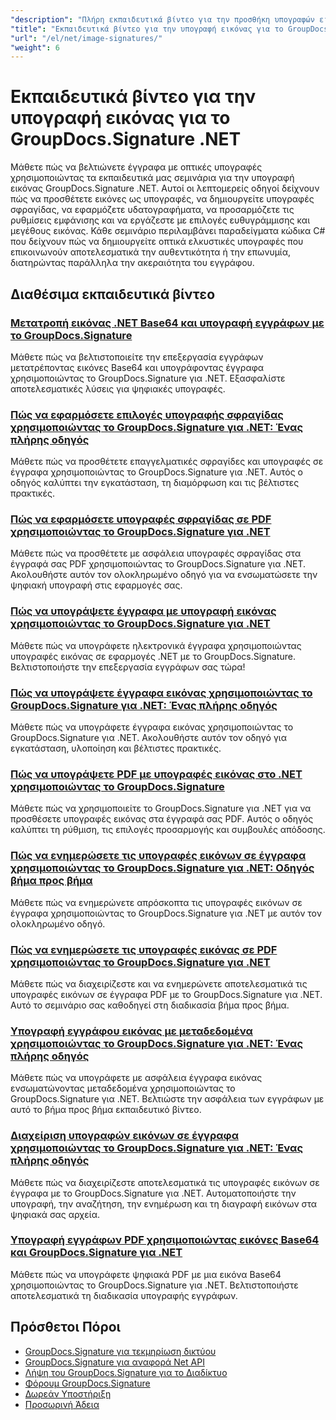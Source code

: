```yaml
---
"description": "Πλήρη εκπαιδευτικά βίντεο για την προσθήκη υπογραφών εικόνας, υδατογραφημάτων και σφραγίδων σε έγγραφα χρησιμοποιώντας το GroupDocs.Signature για .NET."
"title": "Εκπαιδευτικά βίντεο για την υπογραφή εικόνας για το GroupDocs.Signature .NET"
"url": "/el/net/image-signatures/"
"weight": 6
---
```


# Εκπαιδευτικά βίντεο για την υπογραφή εικόνας για το GroupDocs.Signature .NET

Μάθετε πώς να βελτιώνετε έγγραφα με οπτικές υπογραφές χρησιμοποιώντας τα εκπαιδευτικά μας σεμινάρια για την υπογραφή εικόνας GroupDocs.Signature .NET. Αυτοί οι λεπτομερείς οδηγοί δείχνουν πώς να προσθέτετε εικόνες ως υπογραφές, να δημιουργείτε υπογραφές σφραγίδας, να εφαρμόζετε υδατογραφήματα, να προσαρμόζετε τις ρυθμίσεις εμφάνισης και να εργάζεστε με επιλογές ευθυγράμμισης και μεγέθους εικόνας. Κάθε σεμινάριο περιλαμβάνει παραδείγματα κώδικα C# που δείχνουν πώς να δημιουργείτε οπτικά ελκυστικές υπογραφές που επικοινωνούν αποτελεσματικά την αυθεντικότητα ή την επωνυμία, διατηρώντας παράλληλα την ακεραιότητα του εγγράφου.

## Διαθέσιμα εκπαιδευτικά βίντεο

### [Μετατροπή εικόνας .NET Base64 και υπογραφή εγγράφων με το GroupDocs.Signature](./net-base64-image-conversion-document-signing-groupdocs/)
Μάθετε πώς να βελτιστοποιείτε την επεξεργασία εγγράφων μετατρέποντας εικόνες Base64 και υπογράφοντας έγγραφα χρησιμοποιώντας το GroupDocs.Signature για .NET. Εξασφαλίστε αποτελεσματικές λύσεις για ψηφιακές υπογραφές.

### [Πώς να εφαρμόσετε επιλογές υπογραφής σφραγίδας χρησιμοποιώντας το GroupDocs.Signature για .NET: Ένας πλήρης οδηγός](./implement-stamp-sign-options-groupdocs-signature-dotnet/)
Μάθετε πώς να προσθέτετε επαγγελματικές σφραγίδες και υπογραφές σε έγγραφα χρησιμοποιώντας το GroupDocs.Signature για .NET. Αυτός ο οδηγός καλύπτει την εγκατάσταση, τη διαμόρφωση και τις βέλτιστες πρακτικές.

### [Πώς να εφαρμόσετε υπογραφές σφραγίδας σε PDF χρησιμοποιώντας το GroupDocs.Signature για .NET](./implement-stamp-signature-groupdocs-signature-pdf/)
Μάθετε πώς να προσθέτετε με ασφάλεια υπογραφές σφραγίδας στα έγγραφά σας PDF χρησιμοποιώντας το GroupDocs.Signature για .NET. Ακολουθήστε αυτόν τον ολοκληρωμένο οδηγό για να ενσωματώσετε την ψηφιακή υπογραφή στις εφαρμογές σας.

### [Πώς να υπογράψετε έγγραφα με υπογραφή εικόνας χρησιμοποιώντας το GroupDocs.Signature για .NET](./sign-document-image-signature-groupdocs-signature-net/)
Μάθετε πώς να υπογράφετε ηλεκτρονικά έγγραφα χρησιμοποιώντας υπογραφές εικόνας σε εφαρμογές .NET με το GroupDocs.Signature. Βελτιστοποιήστε την επεξεργασία εγγράφων σας τώρα!

### [Πώς να υπογράψετε έγγραφα εικόνας χρησιμοποιώντας το GroupDocs.Signature για .NET: Ένας πλήρης οδηγός](./sign-image-documents-groupdocs-signature-net/)
Μάθετε πώς να υπογράφετε έγγραφα εικόνας χρησιμοποιώντας το GroupDocs.Signature για .NET. Ακολουθήστε αυτόν τον οδηγό για εγκατάσταση, υλοποίηση και βέλτιστες πρακτικές.

### [Πώς να υπογράψετε PDF με υπογραφές εικόνας στο .NET χρησιμοποιώντας το GroupDocs.Signature](./professional-pdf-signature-image-dotnet-groupdocs-signature/)
Μάθετε πώς να χρησιμοποιείτε το GroupDocs.Signature για .NET για να προσθέσετε υπογραφές εικόνας στα έγγραφά σας PDF. Αυτός ο οδηγός καλύπτει τη ρύθμιση, τις επιλογές προσαρμογής και συμβουλές απόδοσης.

### [Πώς να ενημερώσετε τις υπογραφές εικόνων σε έγγραφα χρησιμοποιώντας το GroupDocs.Signature για .NET: Οδηγός βήμα προς βήμα](./update-image-signatures-groupdocs-signature-dotnet/)
Μάθετε πώς να ενημερώνετε απρόσκοπτα τις υπογραφές εικόνων σε έγγραφα χρησιμοποιώντας το GroupDocs.Signature για .NET με αυτόν τον ολοκληρωμένο οδηγό.

### [Πώς να ενημερώσετε τις υπογραφές εικόνας σε PDF χρησιμοποιώντας το GroupDocs.Signature για .NET](./update-image-signatures-pdf-groupdocs-net/)
Μάθετε πώς να διαχειρίζεστε και να ενημερώνετε αποτελεσματικά τις υπογραφές εικόνων σε έγγραφα PDF με το GroupDocs.Signature για .NET. Αυτό το σεμινάριο σας καθοδηγεί στη διαδικασία βήμα προς βήμα.

### [Υπογραφή εγγράφου εικόνας με μεταδεδομένα χρησιμοποιώντας το GroupDocs.Signature για .NET: Ένας πλήρης οδηγός](./image-document-signing-metadata-groupdocs-signature/)
Μάθετε πώς να υπογράφετε με ασφάλεια έγγραφα εικόνας ενσωματώνοντας μεταδεδομένα χρησιμοποιώντας το GroupDocs.Signature για .NET. Βελτιώστε την ασφάλεια των εγγράφων με αυτό το βήμα προς βήμα εκπαιδευτικό βίντεο.

### [Διαχείριση υπογραφών εικόνων σε έγγραφα χρησιμοποιώντας το GroupDocs.Signature για .NET: Ένας πλήρης οδηγός](./manage-image-signatures-groupdocs-signature-net/)
Μάθετε πώς να διαχειρίζεστε αποτελεσματικά τις υπογραφές εικόνων σε έγγραφα με το GroupDocs.Signature για .NET. Αυτοματοποιήστε την υπογραφή, την αναζήτηση, την ενημέρωση και τη διαγραφή εικόνων στα ψηφιακά σας αρχεία.

### [Υπογραφή εγγράφων PDF χρησιμοποιώντας εικόνες Base64 και GroupDocs.Signature για .NET](./sign-pdf-base64-image-groupdocs-signature/)
Μάθετε πώς να υπογράφετε ψηφιακά PDF με μια εικόνα Base64 χρησιμοποιώντας το GroupDocs.Signature για .NET. Βελτιστοποιήστε αποτελεσματικά τη διαδικασία υπογραφής εγγράφων.

## Πρόσθετοι Πόροι

- [GroupDocs.Signature για τεκμηρίωση δικτύου](https://docs.groupdocs.com/signature/net/)
- [GroupDocs.Signature για αναφορά Net API](https://reference.groupdocs.com/signature/net/)
- [Λήψη του GroupDocs.Signature για το Διαδίκτυο](https://releases.groupdocs.com/signature/net/)
- [Φόρουμ GroupDocs.Signature](https://forum.groupdocs.com/c/signature)
- [Δωρεάν Υποστήριξη](https://forum.groupdocs.com/)
- [Προσωρινή Άδεια](https://purchase.groupdocs.com/temporary-license/)
